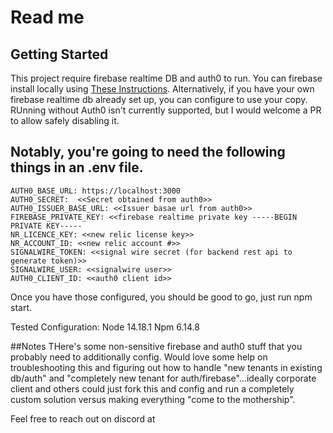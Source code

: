# Read me 
## Getting Started
This project require firebase realtime DB and auth0 to run.  You can firebase install locally using 
[These Instructions](https://firebase.google.com/docs/emulator-suite/install_and_configure).  Alternatively,
if you have your own firebase realtime db already set up, you can configure to use your copy.
RUnning without Auth0 isn't currently supported, but I would welcome a PR to allow safely disabling it.  

## Notably, you're going to need the following things in an .env file.

```
AUTH0_BASE_URL: https://localhost:3000
AUTH0_SECRET:  <<Secret obtained from auth0>>
AUTH0_ISSUER_BASE_URL: <<Issuer basae url from auth0>>
FIREBASE_PRIVATE_KEY: <<firebase realtime private key -----BEGIN PRIVATE KEY-----
NR_LICENCE_KEY: <<new relic license key>>
NR_ACCOUNT_ID: <<new relic account #>>
SIGNALWIRE_TOKEN: <<signal wire secret (for backend rest api to generate token)>>
SIGNALWIRE_USER: <<signalwire user>>
AUTH0_CLIENT_ID: <<auth0 client id>>
```
Once you have those configured, you should be good to go, just run npm start.

Tested Configuration:
Node 14.18.1
Npm 6.14.8

##Notes
THere's some non-sensitive firebase and auth0 stuff that you probably need to additionally config.
Would love some help on troubleshooting this and figuring out how to handle "new tenants in existing db/auth" and 
"completely new tenant for auth/firebase"...ideally corporate client and others could just fork this and config
and run a completely custom solution versus making everything "come to the mothership".

Feel free to reach out on discord at 